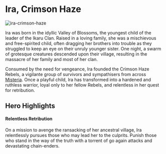 # Ira, Crimson Haze

![ira-crimson-haze](https://d2hl7maqck52px.cloudfront.net/heroes-of-rathe/ira.webp)

Ira was born in the idyllic Valley of Blossoms, the youngest child of the leader of the Ikaru Clan. Raised in a loving family, she was a mischievous and free-spirited child, often dragging her brothers into trouble as they struggled to keep an eye on their unruly younger sister. One night, a swarm of grotesque creatures descended upon their village, resulting in the massacre of her family and most of her clan.

Consumed by the need for vengeance, Ira founded the Crimson Haze Rebels, a vigilante group of survivors and sympathisers from across [Misteria](../world-of-rathe/misteria/misteria.md). Once a playful child, Ira has transformed into a hardened and ruthless warrior, loyal only to her fellow Rebels, and relentless in her quest for retribution.

## Hero Highlights

#### Relentless Retribution

On a mission to avenge the ransacking of her ancestral village, Ira relentlessly pursues those who may lead her to the culprits. Punish those who stand in the way of the truth with a torrent of go again attacks and devastating chain-enders.
